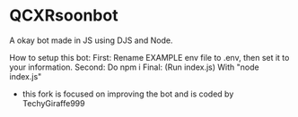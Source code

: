 # QCXRsoonbot
A okay bot made in JS using DJS and Node.


How to setup this bot:
First: Rename EXAMPLE env file to .env, then set it to your information. 
Second: Do npm i
Final: (Run index.js) With "node index.js"

- this fork is focused on improving the bot and is coded by TechyGiraffe999

